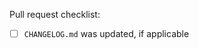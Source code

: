 

Pull request checklist:

- [ ] `CHANGELOG.md` was updated, if applicable

<!--
Don't forget to check and reformat your code:
./scripts/reformat.sh
-->
